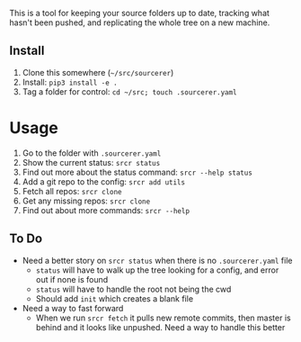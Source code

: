This is a tool for keeping your source folders up to date, tracking what hasn't been pushed, and replicating the whole tree on a new machine.

## Install

1. Clone this somewhere (`~/src/sourcerer`)
1. Install: `pip3 install -e .`
1. Tag a folder for control: `cd ~/src; touch .sourcerer.yaml`

# Usage

1. Go to the folder with `.sourcerer.yaml`
1. Show the current status: `srcr status`
1. Find out more about the status command: `srcr --help status`
1. Add a git repo to the config: `srcr add utils`
1. Fetch all repos: `srcr clone`
1. Get any missing repos: `srcr clone`
1. Find out about more commands: `srcr --help`

## To Do
* Need a better story on `srcr status` when there is no `.sourcerer.yaml` file
  * `status` will have to walk up the tree looking for a config, and error out if none is found
  * `status` will have to handle the root not being the cwd
  * Should add `init` which creates a blank file
* Need a way to fast forward
  * When we run `srcr fetch` it pulls new remote commits, then master is behind and it looks like unpushed. Need a way to handle this better
